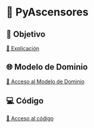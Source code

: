 # 🏢 PyAscensores 

## 🎯 Objetivo
[🔗 Explicación](https://github.com/celiabecerril/24-25-IdSw2-SDD/blob/MVC/documentos/Objetivo.md)

## 🌐 Modelo de Dominio
[🔗 Acceso al Modelo de Dominio](https://github.com/celiabecerril/24-25-IdSw2-SDD/tree/MVC)

## 💻 Código
[🔗 Acceso al código](https://github.com/celiabecerril/24-25-IdSw2-SDD/tree/main/pyAscensores)
